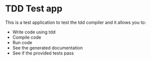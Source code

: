 # TDD Test app

This is a test application to test the tdd compiler and it allows you to:

- Write code using tdd
- Compile code
- Run code
- See the generated documentation
- See if the provided tests pass
